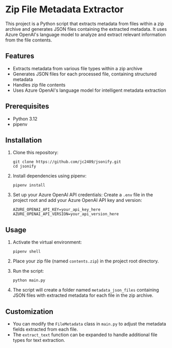 # Zip File Metadata Extractor

This project is a Python script that extracts metadata from files within a zip archive and generates JSON files containing the extracted metadata. It uses Azure OpenAI's language model to analyze and extract relevant information from the file contents.

## Features

- Extracts metadata from various file types within a zip archive
- Generates JSON files for each processed file, containing structured metadata
- Handles zip file contents
- Uses Azure OpenAI's language model for intelligent metadata extraction

## Prerequisites

- Python 3.12
- pipenv

## Installation

1. Clone this repository:
   ```
   git clone https://github.com/jc2409/jsonify.git
   cd jsonify
   ```

2. Install dependencies using pipenv:
   ```
   pipenv install
   ```

3. Set up your Azure OpenAI API credentials:
   Create a `.env` file in the project root and add your Azure OpenAI API key and version:
   ```
   AZURE_OPENAI_API_KEY=your_api_key_here
   AZURE_OPENAI_API_VERSION=your_api_version_here
   ```

## Usage

1. Activate the virtual environment:
   ```
   pipenv shell
   ```

2. Place your zip file (named `contents.zip`) in the project root directory.

3. Run the script:
   ```
   python main.py
   ```

4. The script will create a folder named `metadata_json_files` containing JSON files with extracted metadata for each file in the zip archive.

## Customization

- You can modify the `FileMetadata` class in `main.py` to adjust the metadata fields extracted from each file.
- The `extract_text` function can be expanded to handle additional file types for text extraction.